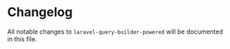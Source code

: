 # Changelog

All notable changes to `laravel-query-builder-powered` will be documented in this file.
